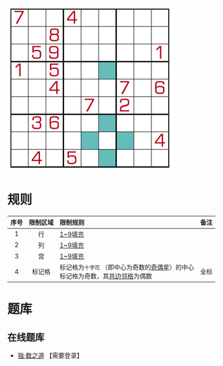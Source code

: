 ![](../../../../images/sudoku/十字花数独.png)

# 规则
| 序号  | 限制区域 | 限制规则                                                   | 备注  |
|:---:|:----:|:-------------------------------------------------------|:---:|
|  1  |  行   | [1~9填充]                                               |     |
|  2  |  列   | [1~9填充]                                               |     |
|  3  |  宫   | [1~9填充]                                               |     |
|  4  | 标记格  | 标记格为`十字花` （即中心为奇数的[奇偶星]）的中心<br/>标记格为奇数，其[共边邻格]为偶数<br/> | 全标  |

# 题库

## 在线题库
- [独·数之道](http://www.sudokufans.org.cn/lx/game.index.php?type=oeh) 【需要登录】

[1~9填充]: ../../../../rules.md#1to9填充
[奇偶星]: ../../../../rules.md#奇偶星
[共边邻格]: ../../../../rules.md#共边邻格